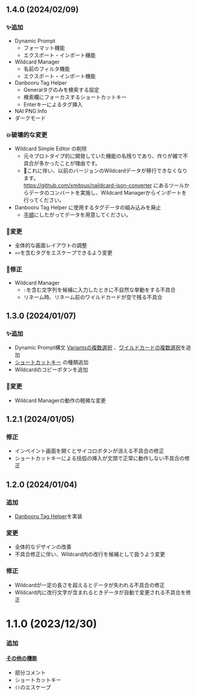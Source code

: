 ## 1.4.0 (2024/02/09)

### ✨追加

-   Dynamic Prompt
    -   フォーマット機能
    -   エクスポート・インポート機能
-   Wildcard Manager
    -   名前のフィルタ機能
    -   エクスポート・インポート機能
-   Danbooru Tag Helper
    -   Generalタグのみを検索する設定
    -   検索欄にフォーカスするショートカットキー
    -   Enterキーによるタグ挿入
-   NAI PNG Info
-   ダークモード

### 💥破壊的な変更

-   Wildcard Simple Editor の削除
    -   元々プロトタイプ的に開発していた機能の名残りであり、作りが雑で不具合が多かったことが理由です。
    -   🚨これに伴い、以前のバージョンのWildcardデータが移行できなくなります。  
        https://github.com/xmitoux/naildcard-json-converter にあるツールからデータのコンバートを実施し、Wildcard Managerからインポートを行ってください。
-   Danbooru Tag Helper に使用するタグデータの組み込みを廃止
    -   [手順](#タグデータの準備)にしたがってデータを用意してください。

### 🔄変更

-   全体的な画面レイアウトの調整
-   `<>`を含むタグをエスケープできるよう変更

### 🐛修正

-   Wildcard Manager
    -   `:`を含む文字列を候補に入力したときに不自然な挙動をする不具合
    -   リネーム時、リネーム前のワイルドカードが空で残る不具合

## 1.3.0 (2024/01/07)

### ✨追加

-   Dynamic Prompt構文 [Variantsの複数選択](https://github.com/xmitoux/naildcard#複数選択) 、[ワイルドカードの複数選択](https://github.com/xmitoux/naildcard#%E8%A4%87%E6%95%B0%E9%81%B8%E6%8A%9E-1)を追加
-   [ショートカットキー](https://github.com/xmitoux/naildcard?tab=readme-ov-file#%E3%82%B7%E3%83%A7%E3%83%BC%E3%83%88%E3%82%AB%E3%83%83%E3%83%88%E3%82%AD%E3%83%BC) の種類追加
-   Wildcardのコピーボタンを追加

### 🔄変更

-   Wildcard Managerの動作の軽微な変更

## 1.2.1 (2024/01/05)

### 修正

-   インペイント画面を開くとサイコロボタンが消える不具合の修正
-   ショートカットキーによる括弧の挿入が文頭で正常に動作しない不具合の修正

## 1.2.0 (2024/01/04)

### 追加

-   [Danbooru Tag Helper](https://github.com/xmitoux/naildcard#danbooru-tag-helper)を実装

### 変更

-   全体的なデザインの改善
-   不具合修正に伴い、Wildcard内の改行を候補として扱うよう変更

### 修正

-   Wildcardが一定の長さを超えるとデータが失われる不具合の修正
-   Wildcard内に改行文字が含まれるときデータが自動で変更される不具合を修正

# 1.1.0 (2023/12/30)

### 追加

#### [その他の機能](https://github.com/xmitoux/naildcard#その他の機能)

-   部分コメント
-   ショートカットキー
-   `()`のエスケープ
